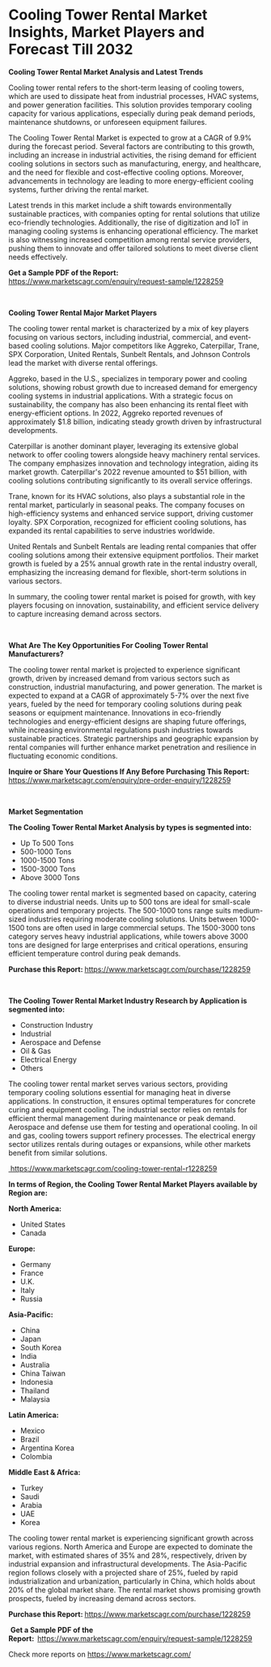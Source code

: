 <p><h1>Cooling Tower Rental Market Insights, Market Players and Forecast Till 2032</h1></p><p><strong>Cooling Tower Rental Market Analysis and Latest Trends</strong></p>
<p><p>Cooling tower rental refers to the short-term leasing of cooling towers, which are used to dissipate heat from industrial processes, HVAC systems, and power generation facilities. This solution provides temporary cooling capacity for various applications, especially during peak demand periods, maintenance shutdowns, or unforeseen equipment failures.</p><p>The Cooling Tower Rental Market is expected to grow at a CAGR of 9.9% during the forecast period. Several factors are contributing to this growth, including an increase in industrial activities, the rising demand for efficient cooling solutions in sectors such as manufacturing, energy, and healthcare, and the need for flexible and cost-effective cooling options. Moreover, advancements in technology are leading to more energy-efficient cooling systems, further driving the rental market.</p><p>Latest trends in this market include a shift towards environmentally sustainable practices, with companies opting for rental solutions that utilize eco-friendly technologies. Additionally, the rise of digitization and IoT in managing cooling systems is enhancing operational efficiency. The market is also witnessing increased competition among rental service providers, pushing them to innovate and offer tailored solutions to meet diverse client needs effectively.</p></p>
<p><strong>Get a Sample PDF of the Report:&nbsp;</strong> <a href="https://www.marketscagr.com/enquiry/request-sample/1228259?utm_campaign=3195&utm_medium=2&utm_source=Github&utm_content=ia&utm_term=09032025&utm_id=cooling-tower-rental">https://www.marketscagr.com/enquiry/request-sample/1228259</a></p>
<p>&nbsp;</p>
<p><strong>Cooling Tower Rental Major Market Players</strong></p>
<p><p>The cooling tower rental market is characterized by a mix of key players focusing on various sectors, including industrial, commercial, and event-based cooling solutions. Major competitors like Aggreko, Caterpillar, Trane, SPX Corporation, United Rentals, Sunbelt Rentals, and Johnson Controls lead the market with diverse rental offerings.</p><p>Aggreko, based in the U.S., specializes in temporary power and cooling solutions, showing robust growth due to increased demand for emergency cooling systems in industrial applications. With a strategic focus on sustainability, the company has also been enhancing its rental fleet with energy-efficient options. In 2022, Aggreko reported revenues of approximately $1.8 billion, indicating steady growth driven by infrastructural developments.</p><p>Caterpillar is another dominant player, leveraging its extensive global network to offer cooling towers alongside heavy machinery rental services. The company emphasizes innovation and technology integration, aiding its market growth. Caterpillar's 2022 revenue amounted to $51 billion, with cooling solutions contributing significantly to its overall service offerings.</p><p>Trane, known for its HVAC solutions, also plays a substantial role in the rental market, particularly in seasonal peaks. The company focuses on high-efficiency systems and enhanced service support, driving customer loyalty. SPX Corporation, recognized for efficient cooling solutions, has expanded its rental capabilities to serve industries worldwide.</p><p>United Rentals and Sunbelt Rentals are leading rental companies that offer cooling solutions among their extensive equipment portfolios. Their market growth is fueled by a 25% annual growth rate in the rental industry overall, emphasizing the increasing demand for flexible, short-term solutions in various sectors.</p><p>In summary, the cooling tower rental market is poised for growth, with key players focusing on innovation, sustainability, and efficient service delivery to capture increasing demand across sectors.</p></p>
<p>&nbsp;</p>
<p><strong>What Are The Key Opportunities For Cooling Tower Rental Manufacturers?</strong></p>
<p><p>The cooling tower rental market is projected to experience significant growth, driven by increased demand from various sectors such as construction, industrial manufacturing, and power generation. The market is expected to expand at a CAGR of approximately 5-7% over the next five years, fueled by the need for temporary cooling solutions during peak seasons or equipment maintenance. Innovations in eco-friendly technologies and energy-efficient designs are shaping future offerings, while increasing environmental regulations push industries towards sustainable practices. Strategic partnerships and geographic expansion by rental companies will further enhance market penetration and resilience in fluctuating economic conditions.</p></p>
<p><strong>Inquire or Share Your Questions If Any Before Purchasing This Report:</strong> <a href="https://www.marketscagr.com/enquiry/pre-order-enquiry/1228259?utm_campaign=3195&utm_medium=2&utm_source=Github&utm_content=ia&utm_term=09032025&utm_id=cooling-tower-rental">https://www.marketscagr.com/enquiry/pre-order-enquiry/1228259</a></p>
<p>&nbsp;</p>
<p><strong>Market Segmentation</strong></p>
<p><strong>The Cooling Tower Rental Market Analysis by types is segmented into:</strong></p>
<p><ul><li>Up To 500 Tons</li><li>500-1000 Tons</li><li>1000-1500 Tons</li><li>1500-3000 Tons</li><li>Above 3000 Tons</li></ul></p>
<p><p>The cooling tower rental market is segmented based on capacity, catering to diverse industrial needs. Units up to 500 tons are ideal for small-scale operations and temporary projects. The 500-1000 tons range suits medium-sized industries requiring moderate cooling solutions. Units between 1000-1500 tons are often used in large commercial setups. The 1500-3000 tons category serves heavy industrial applications, while towers above 3000 tons are designed for large enterprises and critical operations, ensuring efficient temperature control during peak demands.</p></p>
<p><strong>Purchase this Report:&nbsp;</strong><a href="https://www.marketscagr.com/purchase/1228259?utm_campaign=3195&utm_medium=2&utm_source=Github&utm_content=ia&utm_term=09032025&utm_id=cooling-tower-rental">https://www.marketscagr.com/purchase/1228259</a></p>
<p>&nbsp;</p>
<p><strong>The Cooling Tower Rental Market Industry Research by Application is segmented into:</strong></p>
<p><ul><li>Construction Industry</li><li>Industrial</li><li>Aerospace and Defense</li><li>Oil & Gas</li><li>Electrical Energy</li><li>Others</li></ul></p>
<p><p>The cooling tower rental market serves various sectors, providing temporary cooling solutions essential for managing heat in diverse applications. In construction, it ensures optimal temperatures for concrete curing and equipment cooling. The industrial sector relies on rentals for efficient thermal management during maintenance or peak demand. Aerospace and defense use them for testing and operational cooling. In oil and gas, cooling towers support refinery processes. The electrical energy sector utilizes rentals during outages or expansions, while other markets benefit from similar solutions.</p></p>
<p><a href="https://www.marketscagr.com/cooling-tower-rental-r1228259?utm_campaign=3195&utm_medium=2&utm_source=Github&utm_content=ia&utm_term=09032025&utm_id=cooling-tower-rental">&nbsp;https://www.marketscagr.com/cooling-tower-rental-r1228259</a></p>
<p><strong>In terms of Region, the Cooling Tower Rental Market Players available by Region are:</strong></p>
<p>
    <p> <strong> North America: </strong>
        <ul>
            <li>United States</li>
            <li>Canada</li>
        </ul>
        </p> 
    <p> <strong> Europe: </strong>
        <ul>
            <li>Germany</li>
            <li>France</li>
            <li>U.K.</li>
            <li>Italy</li>
            <li>Russia</li>
        </ul>
        </p> 
    <p> <strong> Asia-Pacific: </strong>
        <ul>
            <li>China</li>
            <li>Japan</li>
            <li>South Korea</li>
            <li>India</li>
            <li>Australia</li>
            <li>China Taiwan</li>
            <li>Indonesia</li>
            <li>Thailand</li>
            <li>Malaysia</li>
        </ul>
        </p> 
    <p> <strong> Latin America: </strong>
        <ul>
            <li>Mexico</li>
            <li>Brazil</li>
            <li>Argentina Korea</li>
            <li>Colombia</li>
        </ul>
        </p> 
    <p> <strong> Middle East & Africa: </strong>
        <ul>
            <li>Turkey</li>
            <li>Saudi</li>
            <li>Arabia</li>
            <li>UAE</li>
            <li>Korea</li>
        </ul>
    </p>
    </p>
<p><p>The cooling tower rental market is experiencing significant growth across various regions. North America and Europe are expected to dominate the market, with estimated shares of 35% and 28%, respectively, driven by industrial expansion and infrastructural developments. The Asia-Pacific region follows closely with a projected share of 25%, fueled by rapid industrialization and urbanization, particularly in China, which holds about 20% of the global market share. The rental market shows promising growth prospects, fueled by increasing demand across sectors.</p></p>
<p><strong>Purchase this Report: </strong><a href="https://www.marketscagr.com/purchase/1228259?utm_campaign=3195&utm_medium=2&utm_source=Github&utm_content=ia&utm_term=09032025&utm_id=cooling-tower-rental">https://www.marketscagr.com/purchase/1228259</a></p>
<p>&nbsp;<strong>Get a Sample PDF of the Report:&nbsp;&nbsp;</strong><a href="https://www.marketscagr.com/enquiry/request-sample/1228259?utm_campaign=3195&utm_medium=2&utm_source=Github&utm_content=ia&utm_term=09032025&utm_id=cooling-tower-rental">https://www.marketscagr.com/enquiry/request-sample/1228259</a></p>
<p><strong></strong></p>
<p>Check more reports on <a href="https://www.marketscagr.com/?utm_campaign=3195&utm_medium=2&utm_source=Github&utm_content=ia&utm_term=09032025&utm_id=cooling-tower-rental">https://www.marketscagr.com/</a></p>